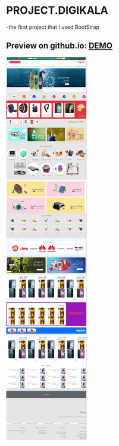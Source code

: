 # PROJECT.DIGIKALA

-the first project that I used BootStrap

Preview on github.io: [DEMO](https://babak-chalacki.github.io/DigiKala/)
---
![screen](https://github.com/Babak-Chalacki/DigiKala/blob/759ac7e861c9717887fd53fa98f739d971cb3bb8/screen.png)
